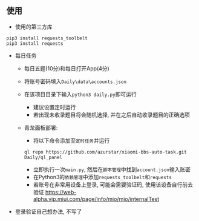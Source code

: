 ## 使用  
* 使用的第三方库
```
pip3 install requests_toolbelt
pip3 install requests
```

* 每日任务  
    * 每日五题(10分)和每日打开App(4分)  
    * 将账号密码填入`Daily\data\accounts.json`  
    * 在该项目目录下输入`python3 daily.py`即可运行  
        * 建议设置定时运行  
        * 若出现未收录题目将会随机选择, 并在之后自动收录题目的正确选项  
    * 青龙面板部署:
        * 将以下命令添加至`定时任务`并运行  

        ```
        ql repo https://github.com/azurstar/xiaomi-bbs-auto-task.git Daily/ql_panel
        ```

        * 立即执行一次`main.py`, 然后在`脚本管理`中找到`account.json`输入账密  
        * 在Python3的`依赖管理`中添加`requests_toolbelt`和`requests`  
        * 若账号在非常用设备上登录, 可能会需要验证码, 使用该设备自行前去验证 https://web-alpha.vip.miui.com/page/info/mio/mio/internalTest 

* 登录验证自己想办法, 不写了  
